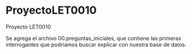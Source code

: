 # ProyectoLET0010
Proyecto LET0010

Se agrega el archivo 00.preguntas_iniciales, que contiene las primeras interrogantes
que podriamos buscar explicar con nuestra base de datos.
